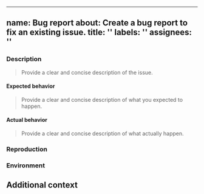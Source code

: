 <!--
SPDX-FileCopyrightText: 2025 Benno Bielmeier

SPDX-License-Identifier: CC0-1.0
-->

---
name: Bug report
about: Create a bug report to fix an existing issue.
title: ''
labels: ''
assignees: ''
---

### Description

> Provide a clear and concise description of the issue.

#### Expected behavior

> Provide a clear and concise description of what you expected to happen.

#### Actual behavior

> Provide a clear and concise description of what actually happen.

### Reproduction

### Environment

## Additional context
